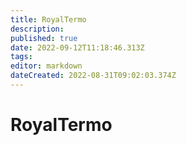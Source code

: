 ```yaml
---
title: RoyalTermo
description: 
published: true
date: 2022-09-12T11:18:46.313Z
tags: 
editor: markdown
dateCreated: 2022-08-31T09:02:03.374Z
---
```


# RoyalTermo

